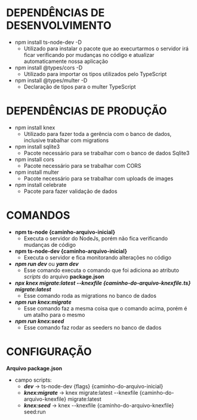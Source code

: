 # DEPENDÊNCIAS DE DESENVOLVIMENTO

- npm install ts-node-dev -D
    - Utilizado para instalar o pacote que ao execurtarmos o servidor irá ficar verificando por mudanças no código e atualizar automaticamente nossa aplicação
- npm install @types/cors -D
    - Utilizado para importar os tipos utilizados pelo TypeScript
- npm install @types/multer -D
    - Declaração de tipos para o multer TypeScript
    
# DEPENDÊNCIAS DE PRODUÇÃO

- npm install knex
    - Utilizado para fazer toda a gerência com o banco de dados, inclusive trabalhar com migrations
- npm install sqlite3
    - Pacote necessário para se trabalhar com o banco de dados Sqlite3
- npm install cors
    - Pacote necessário para se trabalhar com CORS
- npm install multer
    - Pacote necessário para se trabalhar com uploads de images
- npm install celebrate
    - Pacote para fazer validação de dados

# COMANDOS
- **npm ts-node {caminho-arquivo-inicial}**
    - Executa o servidor do NodeJs, porém não fica verificando mudanças de código
- **npm ts-node-dev {caminho-arquivo-inicial}**
    - Executa o servidor e fica monitorando alterações no código
- ***npm run dev*** ou ***yarn dev***
    - Esse comando executa o comando que foi adiciona ao atributo *scripts* do arquivo **package.json**
- ***npx knex migrate:latest --knexfile {caminho-do-arquivo-knexfile.ts} migrate:latest***
    - Esse comando roda as migrations no banco de dados
- ***npm run knex:migrate***
    - Esse comando faz a mesma coisa que o comando acima, porém é um atalho para o mesmo
- ***npm run knex:seed***
    - Esse comando faz rodar as seeders no banco de dados
    
# CONFIGURAÇÃO
**Arquivo package.json**

- campo scripts:
    - ***dev*** -> ts-node-dev {flags} {caminho-do-arquivo-inicial}
    - ***knex:migrate*** -> knex migrate:latest --knexfile {caminho-do-arquivo-knexfile} migrate:latest
    - ***knex:seed*** -> knex --knexfile {caminho-do-arquivo-knexfile} seed:run